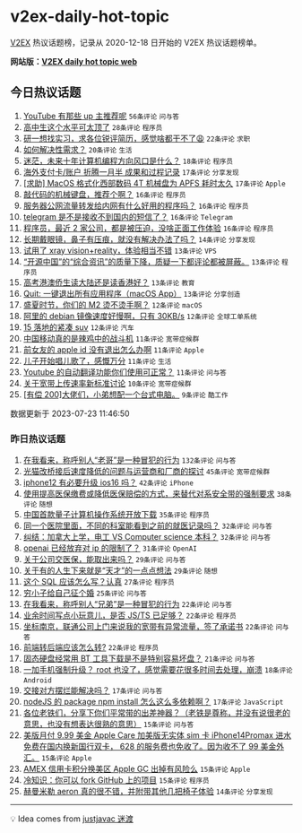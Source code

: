 # v2ex-daily-hot-topic

[V2EX](https://www.v2ex.com/) 热议话题榜，记录从 2020-12-18 日开始的 V2EX 热议话题榜单。

**网站版：[V2EX daily hot topic web](https://boojack.github.io/v2ex-daily-hot-topic-web/)**

## 今日热议话题

<!-- TODAY BEGIN -->

1. [YouTube 有那些 up 主推荐呢](https://www.v2ex.com/t/958926) `56条评论` `问与答`
1. [高中生这个水平可太顶了](https://www.v2ex.com/t/958933) `28条评论` `程序员`
1. [研一想找实习，求各位锐评简历，感觉啥都干不了😩](https://www.v2ex.com/t/958948) `22条评论` `求职`
1. [如何解决性需求？](https://www.v2ex.com/t/958987) `20条评论` `生活`
1. [迷茫，未来十年计算机编程方向风口是什么？](https://www.v2ex.com/t/958923) `18条评论` `程序员`
1. [海外支付卡/账户 折腾一月半 成果和过程记录](https://www.v2ex.com/t/958993) `17条评论` `分享发现`
1. [[求助] MacOS 格式化西部数码 4T 机械盘为 APFS 耗时太久](https://www.v2ex.com/t/958952) `17条评论` `Apple`
1. [敲代码的机械键盘，推荐个啊？](https://www.v2ex.com/t/959004) `16条评论` `程序员`
1. [服务器公网流量转发给内网有什么好用的程序吗？](https://www.v2ex.com/t/958956) `16条评论` `程序员`
1. [telegram 是不是接收不到国内的短信了？](https://www.v2ex.com/t/958953) `16条评论` `Telegram`
1. [程序员，最近 2 家公司，都是被压迫，没啥正面工作体验](https://www.v2ex.com/t/958924) `16条评论` `程序员`
1. [长期戴眼镜，鼻子有压痕，就没有解决办法了吗？](https://www.v2ex.com/t/958974) `14条评论` `分享发现`
1. [试用了 xray vision+reality，体验相当不错](https://www.v2ex.com/t/958967) `13条评论` `VPS`
1. [“开源中国”的“综合资讯”的质量下降，质疑一下都评论都被屏蔽。](https://www.v2ex.com/t/958962) `13条评论` `程序员`
1. [高考港澳侨生读大陆还是读香港好？](https://www.v2ex.com/t/958961) `13条评论` `教育`
1. [Quit: 一键退出所有应用程序（macOS App）](https://www.v2ex.com/t/958958) `13条评论` `分享创造`
1. [盛夏时节，你们的 M2 烫不烫手啊？](https://www.v2ex.com/t/958995) `12条评论` `macOS`
1. [阿里的 debian 镜像速度好慢啊，只有 30KB/s](https://www.v2ex.com/t/958931) `12条评论` `全球工单系统`
1. [15 落地的紧凑 suv](https://www.v2ex.com/t/958922) `12条评论` `汽车`
1. [中国移动真的是辣鸡中的战斗机](https://www.v2ex.com/t/959008) `11条评论` `宽带症候群`
1. [前女友的 apple id 没有退出怎么办啊](https://www.v2ex.com/t/958996) `11条评论` `Apple`
1. [儿子开始唱儿歌了，感慨万分](https://www.v2ex.com/t/958988) `11条评论` `生活`
1. [Youtube 的自动翻译功能你们使用可正常？](https://www.v2ex.com/t/958944) `11条评论` `问与答`
1. [关于宽带上传速率新标准讨论](https://www.v2ex.com/t/959010) `10条评论` `宽带症候群`
1. [[有偿 200]大佬们，小弟想配一个台式电脑。](https://www.v2ex.com/t/959007) `9条评论` `酷工作`

数据更新于 2023-07-23 11:46:50

<!-- TODAY END -->

### 昨日热议话题

<!-- YESTERDAY BEGIN -->

1. [在我看来，称呼别人“老哥”是一种冒犯的行为](https://www.v2ex.com/t/958794) `132条评论` `问与答`
1. [光猫改桥接后速度降低的问题与运营商和厂商的探讨](https://www.v2ex.com/t/958813) `45条评论` `宽带症候群`
1. [iphone12 有必要升级 ios16 吗？](https://www.v2ex.com/t/958744) `42条评论` `iPhone`
1. [使用提高医保缴费或降低医保赔偿的方式，来替代对系安全带的强制要求](https://www.v2ex.com/t/958837) `38条评论` `随想`
1. [中国首款量子计算机操作系统开放下载](https://www.v2ex.com/t/958759) `35条评论` `程序员`
1. [同一个医院里面，不同的科室能看到之前的就医记录吗？](https://www.v2ex.com/t/958752) `32条评论` `问与答`
1. [纠结：加拿大上学，电工 VS Computer science 本科？](https://www.v2ex.com/t/958789) `32条评论` `问与答`
1. [openai 已经放弃对 ip 的限制了？](https://www.v2ex.com/t/958763) `31条评论` `OpenAI`
1. [关于公司交医保，能取出来吗？](https://www.v2ex.com/t/958784) `29条评论` `问与答`
1. [关于有的人生下来就是“天才”的一点点想法](https://www.v2ex.com/t/958810) `29条评论` `随想`
1. [这个 SQL 应该怎么写？认真](https://www.v2ex.com/t/958851) `27条评论` `程序员`
1. [穷小子给自己征个婚](https://www.v2ex.com/t/958856) `25条评论` `问与答`
1. [在我看来，称呼别人“兄弟”是一种冒犯的行为](https://www.v2ex.com/t/958867) `22条评论` `问与答`
1. [业余时间写点小玩意儿，是否 JS/TS 已足够？](https://www.v2ex.com/t/958854) `22条评论` `程序员`
1. [坐标南京，联通公司上门来说我的宽带有异常流量，签了承诺书](https://www.v2ex.com/t/958847) `22条评论` `问与答`
1. [前端转后端应该怎么转?](https://www.v2ex.com/t/958745) `22条评论` `程序员`
1. [固态硬盘经常用 BT 工具下载是不是特别容易坏盘？](https://www.v2ex.com/t/958739) `21条评论` `问与答`
1. [一加手机强制升级？ root 也没了，感觉需要花很多时间去处理，崩溃](https://www.v2ex.com/t/958901) `18条评论` `Android`
1. [交接对方摆烂能解决吗？](https://www.v2ex.com/t/958811) `17条评论` `问与答`
1. [nodeJS 的 package npm install 怎么这么多依赖啊？](https://www.v2ex.com/t/958804) `17条评论` `JavaScript`
1. [各位老铁们，分享下你们平常带的出差神器？（老铁是尊称，并没有说很老的意思，也没有想表达很熟的意思）](https://www.v2ex.com/t/958893) `15条评论` `问与答`
1. [美版月付 9.99 美金 Apple Care 加美版无实体 sim 卡 iPhone14Promax 进水免费在国内换新国行双卡， 628 的服务费也免收了。因为收不了 99 美金外汇。](https://www.v2ex.com/t/958859) `15条评论` `Apple`
1. [AMEX 信用卡积分换美区 Apple GC 出掉有风险么](https://www.v2ex.com/t/958793) `15条评论` `Apple`
1. [冷知识：你可以 fork GitHub 上的项目](https://www.v2ex.com/t/958781) `15条评论` `程序员`
1. [赫曼米勒 aeron 真的很不错，并附带其他几把椅子体验](https://www.v2ex.com/t/958888) `14条评论` `分享发现`

<!-- YESTERDAY END -->

---

💡 Idea comes from [justjavac 迷渡](https://github.com/justjavac/)
